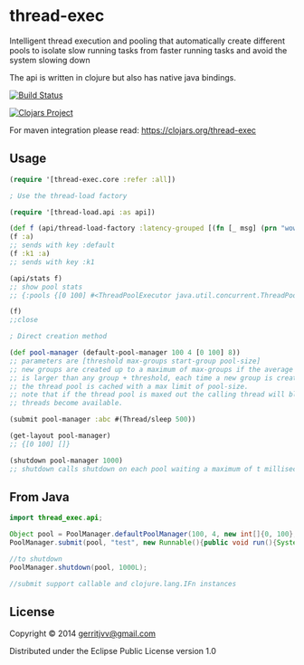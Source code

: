 # thread-exec


Intelligent thread execution and pooling that automatically create different pools to isolate slow running tasks from faster running tasks and avoid the system slowing down

The api is written in clojure but also has native java bindings.

[![Build Status](https://travis-ci.org/gerritjvv/thread-exec.svg)](https://travis-ci.org/gerritjvv/thread-exec)

[![Clojars Project](http://clojars.org/thread-exec/latest-version.svg)](http://clojars.org/thread-exec)

For maven integration please read: https://clojars.org/thread-exec

## Usage

```clojure
(require '[thread-exec.core :refer :all])

; Use the thread-load factory

(require '[thread-load.api :as api])

(def f (api/thread-load-factory :latency-grouped [(fn [_ msg] (prn "wow"))] {}))
(f :a)
;; sends with key :default
(f :k1 :a)
;; sends with key :k1

(api/stats f)
;; show pool stats
;; {:pools {[0 100] #<ThreadPoolExecutor java.util.concurrent.ThreadPoolExecutor@77eac9a7[Running, pool size = 1, active threads = 0, queued tasks = 0, completed tasks = 1]>}}

(f) 
;;close

; Direct creation method

(def pool-manager (default-pool-manager 100 4 [0 100] 8))
;; parameters are [threshold max-groups start-group pool-size] 
;; new groups are created up to a maximum of max-groups if the average time a function takes
;; is larger than any group + threshold, each time a new group is created a new thread pool is assigned,
;; the thread pool is cached with a max limit of pool-size.
;; note that if the thread pool is maxed out the calling thread will block only for that thread pool, until 
;; threads become available.

(submit pool-manager :abc #(Thread/sleep 500))

(get-layout pool-manager)
;; {[0 100] []}

(shutdown pool-manager 1000)
;; shutdown calls shutdown on each pool waiting a maximum of t milliseconds before calling shutdownNow


```

## From Java

```java
import thread_exec.api;

Object pool = PoolManager.defaultPoolManager(100, 4, new int[]{0, 100}, 8);
PoolManager.submit(pool, "test", new Runnable(){public void run(){System.out.println("hi");}});

//to shutdown
PoolManager.shutdown(pool, 1000L);

//submit support callable and clojure.lang.IFn instances

```

## License

Copyright © 2014 gerritjvv@gmail.com

Distributed under the Eclipse Public License version 1.0
